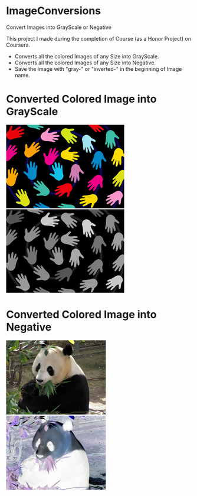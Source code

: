 # ImageConversions
Convert Images into GrayScale or Negative

This project I made during the completion of Course (as a Honor Project) on Coursera.

* Converts all the colored Images of any Size into GrayScale.
* Converts all the colored Images of any Size into Negative.
* Save the Image with "gray-" or "inverted-" in the beginning of Image name.

# Converted Colored Image into GrayScale
![Alt text](Examples/smallhands.png "Before Convertion")
![Alt text](Examples/gray-smallhands.png "After Convertion")

# Converted Colored Image into Negative
![Alt text](Examples/smallpanda.png "Before Convertion")
![Alt text](Examples/inverted-smallpanda.png "After Convertion")
